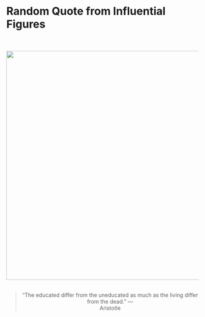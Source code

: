 # Random Quote from Influential Figures

<div align="center">
  <br>
  <br>
  <a href="https://en.wikipedia.org/wiki/Aristotle" title="Aristotle - Wikipedia"><img src="https://upload.wikimedia.org/wikipedia/commons/thumb/a/ae/Aristotle_Altemps_Inv8575.jpg/640px-Aristotle_Altemps_Inv8575.jpg" width="600px"></a>
  <br>
  <br>
  <blockquote>&ldquo;The educated differ from the uneducated as much as the living differ from the dead.&rdquo; &mdash; <footer>Aristotle</footer></blockquote>
</div>
  